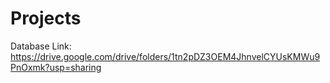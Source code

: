 # Projects

Database Link: https://drive.google.com/drive/folders/1tn2pDZ3OEM4JhnvelCYUsKMWu9PnOxmk?usp=sharing
